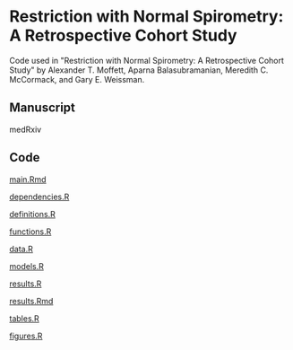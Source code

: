 # Restriction with Normal Spirometry: A Retrospective Cohort Study
Code used in "Restriction with Normal Spirometry: A Retrospective Cohort Study" by Alexander T. Moffett,  Aparna Balasubramanian, Meredith C. McCormack, and Gary E. Weissman.

## Manuscript

medRxiv

## Code

[main.Rmd](main.Rmd)

[dependencies.R](dependencies.R)

[definitions.R](definitions.R)

[functions.R](functions.R)

[data.R](data.R)

[models.R](models.R)

[results.R](results.R)

[results.Rmd](results.Rmd)

[tables.R](tables.R)

[figures.R](figures.R)
